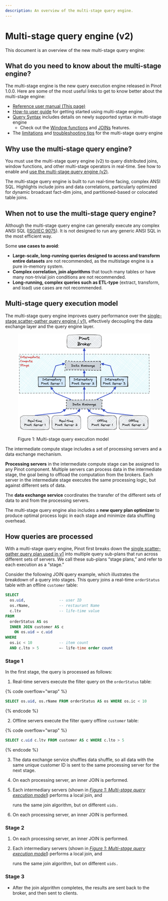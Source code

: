 ```yaml
---
description: An overview of the multi-stage query engine.
---
```


# Multi-stage query engine (v2)

This document is an overview of the new multi-stage query engine:

## What do you need to know about the multi-stage engine?

The multi-stage engine is the new query execution engine released in Pinot 1.0.0. Here are some of the most useful links to get to know better about the multi-stage engine:

* [Reference user manual (This page)](cluster-1.md#what-do-you-need-to-know-about-the-multi-stage-engine)
* [How-to user guide](../developers/advanced/v2-multi-stage-query-engine.md) for getting started using multi-stage engine.
* [Query Syntax](../users/user-guide-query/query-syntax/) includes details on newly supported syntax in multi-stage engine
  * Check out the  [Window functions](../users/user-guide-query/query-syntax/windows-functions.md) and [JOINs](../users/user-guide-query/query-syntax/joins.md) features.
* The [limitations](../developers/advanced/troubleshoot-multi-stage-query-engine.md#limitations-of-the-multi-stage-query-engine) and [troubleshooting tips](../developers/advanced/troubleshoot-multi-stage-query-engine.md#troubleshoot-errors) for the multi-stage query engine&#x20;

## Why use the multi-stage query engine?

You must use the multi-stage query engine (v2) to query distributed joins, window functions, and other multi-stage operators in real-time. See how to enable and [use the multi-stage query engine (v2)](../developers/advanced/v2-multi-stage-query-engine.md).

The multi-stage query engine is built to run real-time facing, complex ANSI SQL. Highlights include joins and data correlations, particularly optimized for dynamic broadcast fact-dim joins, and partitioned-based or colocated table joins.

## When not to use the multi-stage query engine?

Although the multi-stage query engine can generally execute any complex ANSI SQL ([ISO/IEC 9075](https://en.wikipedia.org/wiki/ISO/IEC\_9075)). It is not designed to run any generic ANSI SQL in the most efficient way.&#x20;

Some **use cases to avoid**:

* **Large-scale, long-running queries designed to access and transform entire datasets** are not recommended, as the multistage engine is a pure in-memory system.
* **Complex correlation, join algorithms** that touch many tables or have many non-trivial join conditions are not recommended.
* **Long-running, complex queries such as ETL-type** (extract, transform, and load) use cases are not recommended.

## Multi-stage query execution model

The multi-stage query engine improves query performance over the [single-stage scatter-gather query engine ( v1)](https://app.gitbook.com/o/-LtRX9NwSr7Ga7zA4piL/s/-LtH6nl58DdnZnelPdTc-887967055/\~/changes/1760/reference/cluster), effectively decoupling the data exchange layer and the query engine layer.

<figure><img src="../.gitbook/assets/Multi-Stage-Query-Engine-2 (2).png" alt=""><figcaption><p>Figure 1: Multi-stage query execution model</p></figcaption></figure>

The intermediate compute stage includes a set of processing servers and a data exchange mechanism.&#x20;

**Processing servers** in the intermediate compute stage can be assigned to any Pinot component. Multiple servers can process data in the intermediate stage, the goal being to offload the computation from the brokers. Each server in the intermediate stage executes the same processing logic, but against different sets of data.&#x20;

The **data exchange service** coordinates the transfer of the different sets of data to and from the processing servers.

The multi-stage query engine also includes a **new query plan optimizer** to produce optimal process logic in each stage and minimize data shuffling overhead.

## How queries are processed

With a multi-stage query engine, Pinot first breaks down the [single scatter-gather query plan used in v1](https://app.gitbook.com/o/-LtRX9NwSr7Ga7zA4piL/s/-LtH6nl58DdnZnelPdTc-887967055/\~/changes/1760/reference/cluster) into multiple query sub-plans that run across different sets of servers. We call these sub-plans “stage plans,” and refer to each execution as a “stage.”

Consider the following JOIN query example, which illustrates the breakdown of a query into stages. This query joins a real-time `orderStatus` table with an offline `customer` table:

```sql
SELECT 
  os.uid,               -- user ID
  os.rName,             -- restaurant Name
  c.ltv                 -- life-time value
FROM
  orderStatus AS os 
  INNER JOIN customer AS c
    ON os.uid = c.uid
WHERE
  os.ic < 10            -- item count
  AND c.lto > 5         –- life-time order count
```

### Stage 1

In the first stage, the query is processed as follows:

1. Real-time servers execute the filter query on the `orderStatus` table:

{% code overflow="wrap" %}
```sql
SELECT os.uid, os.rName FROM orderStatus AS os WHERE os.ic < 10
```
{% endcode %}

2. Offline servers execute the filter query offline `customer` table:

{% code overflow="wrap" %}
```sql
SELECT c.uid c.ltv FROM customer AS c WHERE c.lto > 5
```
{% endcode %}

3. The data exchange service shuffles data shuffle, so all data with the same unique customer ID is sent to the same processing server for the next stage.
4. On each processing server, an inner JOIN is performed.
5.  Each intermediary servers (shown in [_Figure 1: Multi-stage query execution model_](cluster-1.md#multi-stage-query-execution-model)) performs a local join, and

    runs the same join algorithm, but on different `uids.`
6. On each processing server, an inner JOIN is performed.

### Stage 2

1. On each processing server, an inner JOIN is performed.
2.  Each intermediary servers (shown in [_Figure 1: Multi-stage query execution model_](cluster-1.md#multi-stage-query-execution-model)) performs a local join, and

    runs the same join algorithm, but on different `uids.`

### Stage 3

* After the join algorithm completes, the results are sent back to the broker, and then sent to clients.&#x20;
